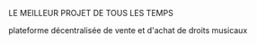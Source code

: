 LE MEILLEUR PROJET DE TOUS LES TEMPS

plateforme décentralisée de vente et d'achat de droits musicaux

